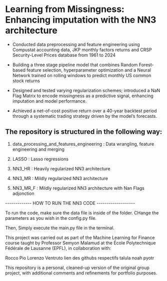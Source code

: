 

# Learning from Missingness: Enhancing imputation with the NN3 architecture

- Conducted data preprocessing and feature engineering using Compustat accounting data, JKP monthly factors returns and CRSP Security-Level Prices database from 1961 to 2024

- Building a three stage pipeline model that combines Random Forest-based feature selection, hyperparameter optimization and a Neural Network trained on rolling windows to     predict monthly US common stock returns

- Designed and tested varying regularization schemes; introduced a NaN Flag Matrix to encode missingness as a predictive signal, enhancing imputation and model performance.

- Achieved a net-of-cost positive return over a 40-year backtest period through a systematic trading strategy driven by the model’s forecasts.



## The repository is structured in the following way:

1. data_processing_and_features_engineering : Data wrangling, feature engineering and merging

2. LASSO : Lasso regressions

3. NN3_HR : Heavily regularized NN3 architecture 

4. NN3_MR : Mildly regularized NN3 architecture

5. NN3_MR_F : Mildly regularized NN3 architecture with Nan Flags adjonction

------------- HOW TO RUN THE NN3 CODE -------------------

To run the code, make sure the data file is inside of the folder. CHange the parameters as you wish in the config.py file.

Then, Simply execute the main.py file in the terminal.


This project was carried out as part of the Machine Learning for Finance course taught by Professor Semyon Malamud at the École Polytechnique Fédérale de Lausanne (EPFL), in collaboration with:

Rocco Pio Lorenzo Ventruto lien des githubs respectifs
talula
noah
pyotr

This repository is a personal, cleaned-up version of the original group project, with additional comments and refinements for portfolio purposes.

